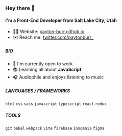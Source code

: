 ### Hey there 👋

#### I'm a Front-End Developer from Salt Lake City, Utah

- 👨‍💻 Website: [payton-burr.github.io](https://payton-burr.github.io/)
- ✉️ Reach me: [twitter.com/paytonburr_](https://twitter.com/paytonburr_)

##### BIO

- 📰 I'm currently open to work
- 📚 Learning all about **JavaScript**
- 🎧 Audiophile and enjoys listening to music

##### LANGUAGES / FRAMEWORKS
`html` `css` `sass` `javascript` `typescript` `react` `redux`

##### TOOLS
`git` `babel` `webpack` `vite` `firebase` `insomnia` `figma`
